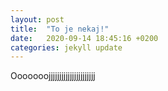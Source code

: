 ```yaml
---
layout: post
title:  "To je nekaj!"
date:   2020-09-14 18:45:16 +0200
categories: jekyll update
---
```


Ooooooojjjjjjjjjjjjjjjjjjjjjj